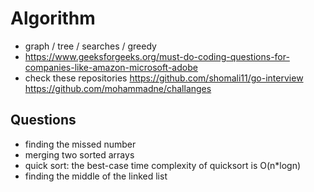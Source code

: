 # Algorithm

- graph / tree / searches / greedy
- <https://www.geeksforgeeks.org/must-do-coding-questions-for-companies-like-amazon-microsoft-adobe>
- check these repositories
    <https://github.com/shomali11/go-interview>
    <https://github.com/mohammadne/challanges>

## Questions

- finding the missed number
- merging two sorted arrays
- quick sort: the best-case time complexity of quicksort is O(n*logn)
- finding the middle of the linked list
